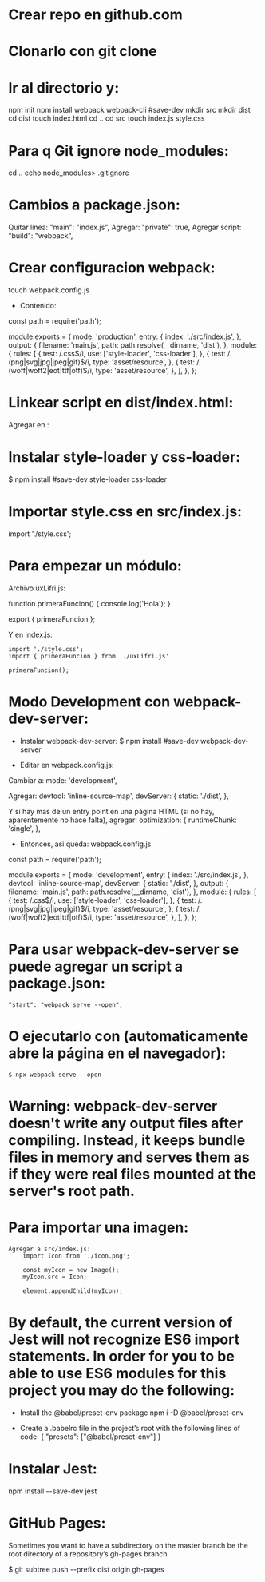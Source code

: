 # Crear repo en github.com

# Clonarlo con git clone

# Ir al directorio y:
npm init
npm install webpack webpack-cli #save-dev
mkdir src
mkdir dist
cd dist
touch index.html
cd ..
cd src
touch index.js style.css

# Para q Git ignore node_modules:
cd ..
echo node_modules> .gitignore

# Cambios a package.json:
Quitar línea: "main": "index.js",
Agregar: "private": true,
Agregar script: "build": "webpack",

# Crear configuracion webpack:
touch webpack.config.js

* Contenido:

const path = require('path');

module.exports = {
    mode: 'production',
    entry: {
        index: './src/index.js',
    },
    output: {
        filename: 'main.js',
        path: path.resolve(__dirname, 'dist'),
    },
    module: {
        rules: [
            {
            test: /\.css$/i,
            use: ['style-loader', 'css-loader'],
            },
            {
            test: /\.(png|svg|jpg|jpeg|gif)$/i,
            type: 'asset/resource',
            },
            {
            test: /\.(woff|woff2|eot|ttf|otf)$/i,
            type: 'asset/resource',
            },
        ],
    },
};

# Linkear script en dist/index.html:
Agregar en <head>:
<script src="main.js" defer></script>

# Instalar style-loader y css-loader:
$ npm install #save-dev style-loader css-loader

# Importar style.css en src/index.js:
import './style.css';

# Para empezar un módulo:
Archivo uxLifri.js:

function primeraFuncion() {
	console.log('Hola');
}

export { primeraFuncion };

Y en index.js:

	import './style.css';
	import { primeraFuncion } from './uxLifri.js'

	primeraFuncion();

# Modo Development con webpack-dev-server:

* Instalar webpack-dev-server:
$ npm install #save-dev webpack-dev-server

* Editar en webpack.config.js:

Cambiar a:
	mode: 'development',

Agregar:
	devtool: 'inline-source-map',
	devServer: {
			static: './dist',
		},

Y si hay mas de un entry point en una página HTML (si no hay, aparentemente no hace falta), agregar:
optimization: {
    runtimeChunk: 'single',
  },

* Entonces, asi queda: webpack.config.js

const path = require('path');

module.exports = {
    mode: 'development',
    entry: {
        index: './src/index.js',
		},
		devtool: 'inline-source-map',
		devServer: {
			static: './dist',
		},
    output: {
        filename: 'main.js',
        path: path.resolve(__dirname, 'dist'),
    },
    module: {
        rules: [
            {
            test: /\.css$/i,
            use: ['style-loader', 'css-loader'],
            },
            {
            test: /\.(png|svg|jpg|jpeg|gif)$/i,
            type: 'asset/resource',
            },
            {
            test: /\.(woff|woff2|eot|ttf|otf)$/i,
            type: 'asset/resource',
            },
        ],
    },
};

# Para usar webpack-dev-server se puede agregar un script a package.json:
	"start": "webpack serve --open",

# O ejecutarlo con (automaticamente abre la página en el navegador):
	$ npx webpack serve --open

# Warning: webpack-dev-server doesn't write any output files after compiling. Instead, it keeps bundle files in memory and serves them as if they were real files mounted at the server's root path.

# Para importar una imagen:
	Agregar a src/index.js: 
		import Icon from './icon.png';
		
		const myIcon = new Image();
		myIcon.src = Icon;

		element.appendChild(myIcon);


# By default, the current version of Jest will not recognize ES6 import statements. In order for you to be able to use ES6 modules for this project you may do the following:

* Install the @babel/preset-env package
npm i -D @babel/preset-env

* Create a .babelrc file in the project’s root with the following lines of code:
{ "presets": ["@babel/preset-env"] }
		

# Instalar Jest:
npm install --save-dev jest


# GitHub Pages:

Sometimes you want to have a subdirectory on the master branch be the root directory of a repository’s gh-pages branch.

$ git subtree push --prefix dist origin gh-pages

